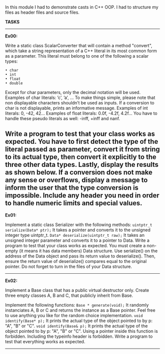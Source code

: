 In this module I had to demonstrate casts in C++ OOP. I had to structure my files as header files and source files.  

**TASKS**

---

**Ex00:**

Write a static class ScalarConverter that will contain a method "convert", which take a string representation of a C++ literal in its most common form as a parameter. This literal
must belong to one of the following a scalar types:
```
• char
• int
• float
• double
```

Except for char parameters, only the decimal notation will be used.
Examples of char literals: ’c’, ’a’, ...
To make things simple, please note that non displayable characters shouldn’t be used as
inputs. If a conversion to char is not displayable, prints an informative message.
Examples of int literals: 0, -42, 42...
Examples of float literals: 0.0f, -4.2f, 4.2f...
You have to handle these pseudo literals as well: -inff, +inff and nanf. 

Write a program to test that your class works as expected.
You have to first detect the type of the literal passed as parameter, convert it from
string to its actual type, then convert it explicitly to the three other data types. Lastly,
display the results as shown below.
If a conversion does not make any sense or overflows, display a message to inform
the user that the type conversion is impossible. Include any header you need in order to
handle numeric limits and special values.
---

**Ex01:**

Implement a static class Serializer with the following methods:
```uintptr_t serialize(Data* ptr);```
It takes a pointer and converts it to the unsigned integer type uintptr_t.
```Data* deserialize(uintptr_t raw);```
It takes an unsigned integer parameter and converts it to a pointer to Data.
Write a program to test that your class works as expected.
You must create a non-empty (it means it has data members) Data structure.
Use serialize() on the address of the Data object and pass its return value to
deserialize(). Then, ensure the return value of deserialize() compares equal to the
original pointer.
Do not forget to turn in the files of your Data structure.

---

**Ex02:**

Implement a Base class that has a public virtual destructor only. Create three empty
classes A, B and C, that publicly inherit from Base.

Implement the following functions:
```Base * generate(void);```
It randomly instanciates A, B or C and returns the instance as a Base pointer. Feel free
to use anything you like for the random choice implementation.
```void identify(Base* p);```
It prints the actual type of the object pointed to by p: "A", "B" or "C".
```void identify(Base& p);```
It prints the actual type of the object pointed to by p: "A", "B" or "C". Using a pointer
inside this function is forbidden.
Including the typeinfo header is forbidden.
Write a program to test that everything works as expected.

---
